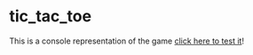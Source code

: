 # tic_tac_toe
This is a console representation of the game <a href="https://replit.com/@DimitrArabadzhi/tictaetoe?v=1"> click here to test it</a>!
